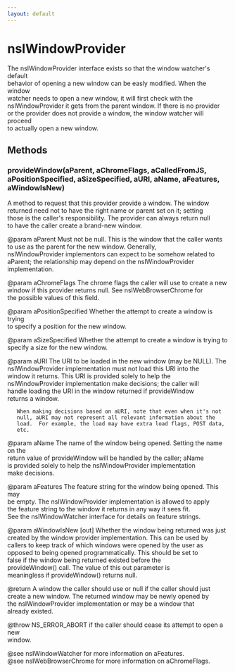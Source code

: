 ```yaml
---
layout: default
---
```


# nsIWindowProvider #
  
The nsIWindowProvider interface exists so that the window watcher's default  
behavior of opening a new window can be easly modified.  When the window  
watcher needs to open a new window, it will first check with the  
nsIWindowProvider it gets from the parent window.  If there is no provider  
or the provider does not provide a window, the window watcher will proceed  
to actually open a new window.  
  

## Methods ##

### provideWindow(aParent, aChromeFlags, aCalledFromJS, aPositionSpecified, aSizeSpecified, aURI, aName, aFeatures, aWindowIsNew) ###
  
A method to request that this provider provide a window.  The window  
returned need not to have the right name or parent set on it; setting  
those is the caller's responsibility.  The provider can always return null  
to have the caller create a brand-new window.  
  
@param aParent Must not be null.  This is the window that the caller wants  
       to use as the parent for the new window.  Generally,  
       nsIWindowProvider implementors can expect to be somehow related to  
       aParent; the relationship may depend on the nsIWindowProvider  
       implementation.  
  
@param aChromeFlags The chrome flags the caller will use to create a new  
       window if this provider returns null.  See nsIWebBrowserChrome for  
       the possible values of this field.  
  
@param aPositionSpecified Whether the attempt to create a window is trying  
       to specify a position for the new window.  
  
@param aSizeSpecified Whether the attempt to create a window is trying to  
       specify a size for the new window.  
  
@param aURI The URI to be loaded in the new window (may be NULL).  The  
       nsIWindowProvider implementation must not load this URI into the  
       window it returns.  This URI is provided solely to help the  
       nsIWindowProvider implementation make decisions; the caller will  
       handle loading the URI in the window returned if provideWindow  
       returns a window.  
  
       When making decisions based on aURI, note that even when it's not  
       null, aURI may not represent all relevant information about the  
       load.  For example, the load may have extra load flags, POST data,  
       etc.  
  
@param aName The name of the window being opened.  Setting the name on the  
       return value of provideWindow will be handled by the caller; aName  
       is provided solely to help the nsIWindowProvider implementation  
       make decisions.  
  
@param aFeatures The feature string for the window being opened.  This may  
       be empty.  The nsIWindowProvider implementation is allowed to apply  
       the feature string to the window it returns in any way it sees fit.  
       See the nsIWindowWatcher interface for details on feature strings.  
  
@param aWindowIsNew [out] Whether the window being returned was just  
       created by the window provider implementation.  This can be used by  
       callers to keep track of which windows were opened by the user as  
       opposed to being opened programmatically.  This should be set to  
       false if the window being returned existed before the  
       provideWindow() call.  The value of this out parameter is  
       meaningless if provideWindow() returns null.  
  
@return A window the caller should use or null if the caller should just  
        create a new window.  The returned window may be newly opened by  
        the nsIWindowProvider implementation or may be a window that  
        already existed.  
  
@throw NS_ERROR_ABORT if the caller should cease its attempt to open a new  
                      window.  
  
@see nsIWindowWatcher for more information on aFeatures.  
@see nsIWebBrowserChrome for more information on aChromeFlags.  
  
